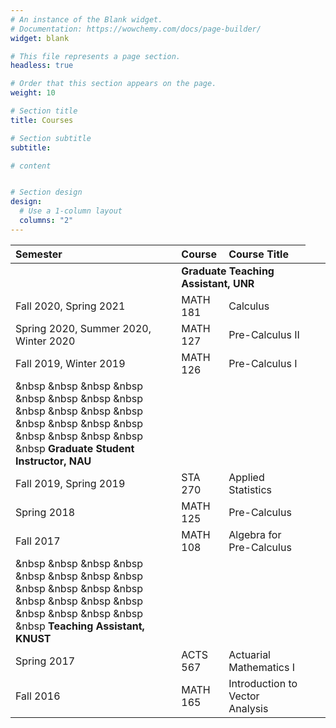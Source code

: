 ```yaml
---
# An instance of the Blank widget.
# Documentation: https://wowchemy.com/docs/page-builder/
widget: blank

# This file represents a page section.
headless: true

# Order that this section appears on the page.
weight: 10

# Section title
title: Courses

# Section subtitle
subtitle:

# content


# Section design
design:
  # Use a 1-column layout
  columns: "2" 
---
```



|Semester |  Course | Course Title|
:--- |  :--- | :--- 
<td colspan=3>**Graduate Teaching Assistant, UNR** |
Fall 2020, Spring 2021   |  MATH 181  | Calculus
Spring 2020, Summer 2020, Winter 2020 |  MATH 127  | Pre-Calculus II
Fall 2019, Winter 2019 |  MATH 126  | Pre-Calculus I
| &nbsp &nbsp &nbsp  &nbsp &nbsp &nbsp &nbsp &nbsp &nbsp  &nbsp &nbsp &nbsp &nbsp &nbsp &nbsp  &nbsp &nbsp &nbsp &nbsp &nbsp &nbsp **Graduate Student Instructor, NAU**| |
Fall 2019, Spring 2019 |  STA 270  | Applied Statistics
Spring 2018 |  MATH 125  | Pre-Calculus
Fall 2017 |  MATH 108  | Algebra for Pre-Calculus
| &nbsp &nbsp &nbsp  &nbsp &nbsp &nbsp &nbsp &nbsp &nbsp  &nbsp &nbsp &nbsp &nbsp &nbsp &nbsp  &nbsp &nbsp &nbsp &nbsp &nbsp &nbsp **Teaching Assistant, KNUST** | |
Spring 2017 |  ACTS 567  | Actuarial Mathematics I
Fall 2016 |  MATH 165  | Introduction to Vector Analysis
 
